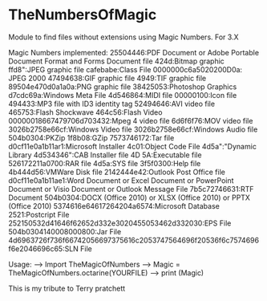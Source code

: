 # TheNumbersOfMagic
Module to find files without extensions using Magic Numbers. For 3.X

Magic Numbers implemented: 
                  25504446:PDF Document or Adobe Portable Document Format and Forms Document file
                  424d:Bitmap graphic
                  ffd8":JPEG graphic file
                  cafebabe:Class File
                  0000000c6a5020200D0a: JPEG 2000
                  47494638:GIF graphic file
                  4949:TIF graphic file
                  89504e470d0a1a0a:PNG graphic file
                  38425053:Photoshop Graphics
                  d7cdc69a:Windows Meta File
                  4d546864:MIDI file
                  00000100:Icon file
                  494433:MP3 file with ID3 identity tag
                  52494646:AVI video file
                  465753:Flash Shockwave
                  464c56:Flash Video
                  00000018667479706d703432:Mpeg 4 video file
                  6d6f6f76:MOV video file
                  3026b2758e66cf:Windows Video file
                  3026b2758e66cf:Windows Audio file
                  504b0304:PKZip
                  1f8b08:GZip
                  7573746172:Tar file
                  d0cf11e0a1b11ar1:Microsoft Installer
                  4c01:Object Code File
                  4d5a":"Dynamic Library
                  4d534346":CAB Installer file
                  4D 5A:Executable file
                  526172211a0700:RAR file
                  4d5a:SYS file
                  3f5f0300:Help file
                  4b444d56:VMWare Disk file
                  2142444e42:Outlook Post Office file
                  d0cf11e0a1b11ae1:Word Document or Excel Document or PowerPoint Document or Visio Document or Outlook Message File
                  7b5c72746631:RTF Document
                  504b0304:DOCX (Office 2010) or XLSX (Office 2010) or PPTX (Office 2010)
                  5374616e64617264204a6574:Microsoft Database
                  2521:Postcript File
                  252150532d41646f62652d332e3020455053462d332030:EPS File
                  504b0304140008000800:Jar File
                  4d6963726f736f66742056697375616c2053747564696f20536f6c7574696f6e2046696c65:SLN File

Usage: 
    --> Import TheMagicOfNumbers
    --> Magic = TheMagicOfNumbers.octarine(YOURFILE)
    --> print (Magic)

This is my tribute to Terry pratchett

